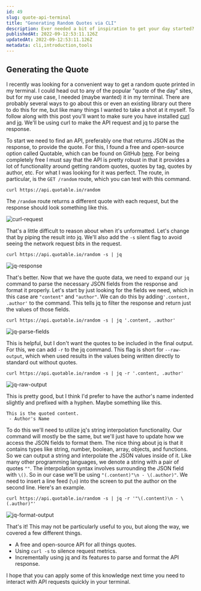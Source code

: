 ```yaml
---
id: 49
slug: quote-api-terminal
title: "Generating Random Quotes via CLI"
description: Ever needed a bit of inspiration to get your day started? In this post we'll be looking at how we can generate a random quote and easily format and print it in our terminal. While this may seem silly, I think some of this post will be relevant and applicable to other CLI based needs. Let's dive in!
publishedAt: 2022-09-12:53:11.126Z
updatedAt: 2022-09-12:53:11.126Z
metadata: cli,introduction,tools
---
```


## Generating the Quote

I recently was looking for a convenient way to get a random quote printed in my terminal. I could head out to any of the popular "quote of the day" sites, but for my use case, I needed (maybe wanted) it in my terminal. There are probably several ways to go about this or even an existing library out there to do this for me, but like many things I wanted to take a shot at it myself. To follow along with this post you'll want to make sure you have installed [curl](https://github.com/curl/curl) and [jq](https://github.com/stedolan/jq). We'll be using curl to make the API request and jq to parse the response.

To start we need to find an API, preferably one that returns JSON as the response, to provide the quote. For this, I found a free and open-source option called Quotable, which can be found on GitHub [here](https://github.com/lukePeavey/quotable). For being completely free I must say that the API is pretty robust in that it provides a lot of functionality around getting random quotes, quotes by tag, quotes by author, etc. For what I was looking for it was perfect. The route, in particular, is the `GET /random` route, which you can test with this command.

```shell
curl https://api.quotable.io/random
```

The `/random` route returns a different quote with each request, but the response should look something like this.

![curl-request](https://res.cloudinary.com/aaron-bos/image/upload/v1663029177/curl-request_jzmgim.png)

That's a little difficult to reason about when it's unformatted. Let's change that by piping the result into jq. We'll also add the `-s` silent flag to avoid seeing the network request bits in the request.

```shell
curl https://api.quotable.io/random -s | jq
```

![jq-response](https://res.cloudinary.com/aaron-bos/image/upload/v1663029177/jq-response_k5au6y.png)

That's better. Now that we have the quote data, we need to expand our `jq` command to parse the necessary JSON fields from the response and format it properly. Let's start by just looking for the fields we need, which in this case are `"content"` and `"author"`. We can do this by adding`'.content, .author'` to the command. This tells jq to filter the response and return just the values of those fields.

```shell
curl https://api.quotable.io/random -s | jq '.content, .author'
```

![jq-parse-fields](https://res.cloudinary.com/aaron-bos/image/upload/v1663029177/jq-parse-fields_zmmcyv.png)

This is helpful, but I don't want the quotes to be included in the final output. For this, we can add `-r` to the jq command. This flag is short for `--raw-output`, which when used results in the values being written directly to standard out without quotes.

```shell
curl https://api.quotable.io/random -s | jq -r '.content, .author'
```

![jq-raw-output](https://res.cloudinary.com/aaron-bos/image/upload/v1663029177/jq-raw-output_aoe0be.png)

This is pretty good, but I think I'd prefer to have the author's name indented slightly and prefixed with a hyphen. Maybe something like this.

```shell
This is the quoted content.
 - Author's Name
```

To do this we'll need to utilize jq's string interpolation functionality. Our command will mostly be the same, but we'll just have to update how we access the JSON fields to format them. The nice thing about jq is that it contains types like string, number, boolean, array, objects, and functions. So we can output a string and interpolate the JSON values inside of it. Like many other programming languages, we denote a string with a pair of quotes `""`. The interpolation syntax involves surrounding the JSON field with `\()`. So in our case we'll be using `"(.content)"\n - \(.author)"`. We need to insert a line feed (`\n`) into the screen to put the author on the second line. Here's an example.

```shell
curl https://api.quotable.io/random -s | jq -r '"\(.content)\n - \(.author)"'
```

![jq-format-output](https://res.cloudinary.com/aaron-bos/image/upload/v1663029177/jq-format-output_hmenk0.png)

That's it! This may not be particularly useful to you, but along the way, we covered a few different things.

- A free and open-source API for all things quotes.
- Using `curl -s` to silence request metrics.
- Incrementally using jq and its features to parse and format the API response.

I hope that you can apply some of this knowledge next time you need to interact with API requests quickly in your terminal.
